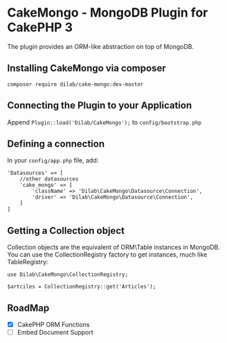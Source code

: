 # CakeMongo - MongoDB Plugin for CakePHP 3 
The plugin provides an ORM-like abstraction on top of MongoDB.

## Installing CakeMongo via composer

`composer require dilab/cake-mongo:dev-master`

## Connecting the Plugin to your Application

Append `Plugin::load('Dilab/CakeMongo');` to `config/bootstrap.php`

## Defining a connection

In your `config/app.php` file, add:

```
'Datasources' => [
    //other datasources
    'cake_mongo' => [
        'className' => 'Dilab\CakeMongo\Datasource\Connection',
        'driver' => 'Dilab\CakeMongo\Datasource\Connection',
    ]
]
```


## Getting a Collection object

Collection objects are the equivalent of ORM\Table instances in MongoDB. You can use the CollectionRegistry factory to get instances, much like TableRegistry:

```
use Dilab\CakeMongo\CollectionRegistry;

$artciles = CollectionRegistry::get('Articles');
```

## RoadMap
+ [x] CakePHP ORM Functions 
+ [ ] Embed Document Support